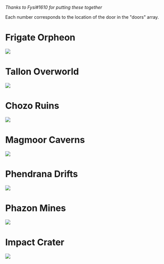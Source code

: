*Thanks to Fysi#1610 for putting these together*

Each number corresponds to the location of the door in the "doors" array.

# Frigate Orpheon
![](Frigate_Annotated.png)

# Tallon Overworld
![](Tallon_Annotated.png)

# Chozo Ruins
![](Chozo_Annotated.png)

# Magmoor Caverns
![](Magmoor_Annotated.png)

# Phendrana Drifts
![](Phendrana_Annotated.png)

# Phazon Mines
![](Mines_Annotated.png)

# Impact Crater
![](Crater_Annotated.png)
